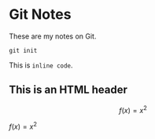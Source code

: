 # Git Notes

These are my notes on Git.

```
git init
```

This is `inline code`.


<h2>This is an HTML header</h2>

$$f(x) = x^2$$

$f(x) = x^2$
